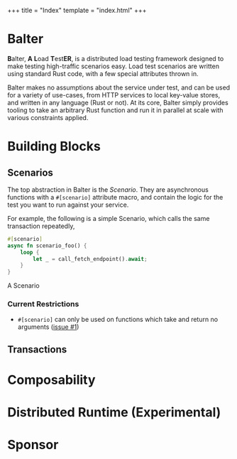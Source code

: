 +++
title = "Index"
template = "index.html"
+++

# Balter
<b>B</b>alter, <b>A</b> <b>L</b>oad <b>T</b>est<b>ER</b>, is a distributed load testing framework designed to make testing high-traffic scenarios easy. Load test scenarios are written using standard Rust code, with a few special attributes thrown in.

Balter makes no assumptions about the service under test, and can be used for a variety of use-cases, from HTTP services to local key-value stores, and written in any language (Rust or not). At its core, Balter simply provides tooling to take an arbitrary Rust function and run it in parallel at scale with various constraints applied.

# Building Blocks

## Scenarios

The top abstraction in Balter is the *Scenario*. They are asynchronous functions with a `#[scenario]` attribute macro, and contain the logic for the test you want to run against your service.

For example, the following is a simple Scenario, which calls the same transaction repeatedly,

```rust
#[scenario]
async fn scenario_foo() {
    loop {
        let _ = call_fetch_endpoint().await;
    }
}
```

A Scenario 

### Current Restrictions
- `#[scenario]` can only be used on functions which take and return no arguments ([issue #1](https://github.com/BalterLoadTesting/balter/issues/1))

## Transactions

# Composability

# Distributed Runtime (Experimental)

# Sponsor

